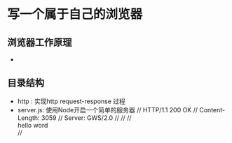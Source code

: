 # 写一个属于自己的浏览器

## 浏览器工作原理
   + 
## 目录结构
   + http : 实现http  request-response 过程
   + server.js:  使用Node开启一个简单的服务器
   // HTTP/1.1 200 OK
        // Content-Length: 3059
        // Server: GWS/2.0
        // 
        // <html>
        //    <div>hello word</div>
        // <html/>